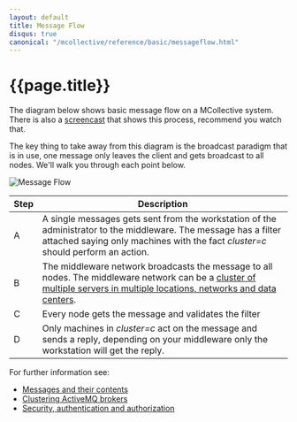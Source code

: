 ```yaml
---
layout: default
title: Message Flow
disqus: true
canonical: "/mcollective/reference/basic/messageflow.html"
---
```

[MessageFormat]: /mcollective1.2/reference/basic/messageformat.html
[ActiveMQClusters]: /mcollective1.2/reference/integration/activemq_clusters.html
[SecurityWithActiveMQ]: /mcollective1.2/reference/integration/activemq_security.html
[ScreenCast]: /mcollective1.2/screencasts.html#message_flow

# {{page.title}}

The diagram below shows basic message flow on a MCollective system.  There is also a [screencast][ScreenCast] that shows this process, recommend you watch that.

The key thing to take away from this diagram is the broadcast paradigm that is in use, one message only leaves the client and gets broadcast to all nodes.  We'll walk you through each point below.

![Message Flow](/mcollective1.2/images/message-flow-diagram.png)

|Step|Description|
|----|-----------|
|A|A single messages gets sent from the workstation of the administrator to the middleware.  The message has a filter attached saying only machines with the fact _cluster=c_ should perform an action.|
|B|The middleware network broadcasts the message to all nodes.  The middleware network can be a [cluster of multiple servers in multiple locations, networks and data centers][ActiveMQClusters].|
|C|Every node gets the message and validates the filter|
|D|Only machines in _cluster=c_ act on the message and sends a reply, depending on your middleware only the workstation will get the reply.|

For further information see:

 * [Messages and their contents][MessageFormat]
 * [Clustering ActiveMQ brokers][ActiveMQClusters]
 * [Security, authentication and authorization][SecurityWithActiveMQ]
